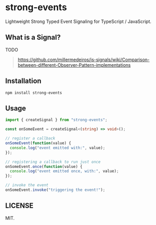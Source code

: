 # strong-events

Lightweight Strong Typed Event Signaling for TypeScript / JavaScript.

## What is a Signal?

TODO
> https://github.com/millermedeiros/js-signals/wiki/Comparison-between-different-Observer-Pattern-implementations

## Installation

```
npm install strong-events
```

## Usage

```typescript
import { createSignal } from "strong-events";

const onSomeEvent = createSignal<(string) => void>();

// register a callback
onSomeEvent(function(value) {
  console.log("event emitted with:", value);
});

// registering a callback to run just once
onSomeEvent.once(function(value) {
  console.log("event emitted once, with:", value);
});

// invoke the event
onSomeEvent.invoke("triggering the event!");
```


## LICENSE

MIT.
